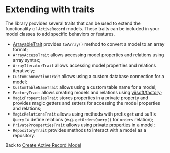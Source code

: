 # Extending with traits

The library provides several traits that can be used to extend the functionality of `ActiveRecord` models.
These traits can be included in your model classes to add specific behaviors or features.

- [ArrayableTrait](arrayable.md) provides `toArray()` method to convert a model to an array format;
- `ArrayAccessTrait` allows accessing model properties and relations using array syntax;
- `ArrayIteratorTrait` allows accessing model properties and relations iteratively;
- `CustomConnectionTrait` allows using a custom database connection for a model;
- `CustomTableNameTrait` allows using a custom table name for a model;
- `FactoryTrait` allows creating models and relations using [yiisoft/factory](https://github.com/yiisoft/factory);
- `MagicPropertiesTrait` stores properties in a private property and provides magic getters
  and setters for accessing the model properties and relations;
- `MagicRelationsTrait` allows using methods with prefix `get` and suffix `Query` to define
  relations (e.g. `getOrdersQuery()` for `orders` relation);
- `PrivateProopertiesTrait` allows using [private properties](../create-model.md#private-properties) 
  in a model;
- `RepositoryTrait` provides methods to interact with a model as a repository.

Back to [Create Active Record Model](../create-model.md)
